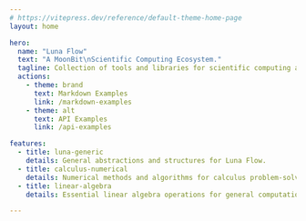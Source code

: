 ```yaml
---
# https://vitepress.dev/reference/default-theme-home-page
layout: home

hero:
  name: "Luna Flow"
  text: "A MoonBit\nScientific Computing Ecosystem."
  tagline: Collection of tools and libraries for scientific computing and data analysis.
  actions:
    - theme: brand
      text: Markdown Examples
      link: /markdown-examples
    - theme: alt
      text: API Examples
      link: /api-examples

features:
  - title: luna-generic
    details: General abstractions and structures for Luna Flow.
  - title: calculus-numerical
    details: Numerical methods and algorithms for calculus problem-solving.
  - title: linear-algebra
    details: Essential linear algebra operations for general computations.

---
```



